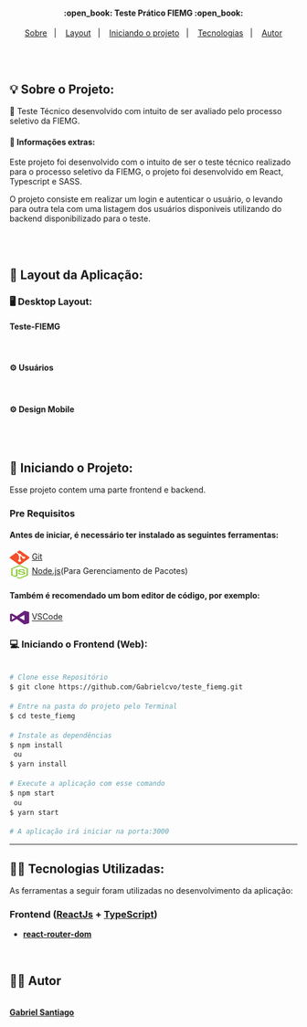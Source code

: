 <h4 align="center"> 
	:open_book:  Teste Prático FIEMG  :open_book:
</h4>

<p align="center">
  <a href="#bulb-sobre-o-projeto">Sobre</a>&nbsp;&nbsp;&nbsp;|&nbsp;&nbsp;&nbsp;
  <a href="#art-layout-da-aplicação">Layout</a>&nbsp;&nbsp;&nbsp;|&nbsp;&nbsp;&nbsp;
  <a href="#rocket-iniciando-o-projeto">Iniciando o projeto</a>&nbsp;&nbsp;&nbsp;|&nbsp;&nbsp;&nbsp;
  <a href="#man_technologist-tecnologias-utilizadas">Tecnologias</a>&nbsp;&nbsp;&nbsp;|&nbsp;&nbsp;&nbsp;
  <a href="#raising_hand_man-autor">Autor</a> 
</p>

</br>
</br>

## :bulb: Sobre o Projeto:

:shopping_cart: Teste Técnico desenvolvido com intuito de ser avaliado pelo processo seletivo da FIEMG.

#### :mag_right: Informações extras:

Este projeto foi desenvolvido com o intuito de ser o teste técnico realizado para o processo seletivo da FIEMG, o projeto foi desenvolvido em React, Typescript e SASS.

O projeto consiste em realizar um login e autenticar o usuário, o levando para outra tela com uma listagem dos usuários disponiveis utilizando do backend disponibilizado para o teste.

</br>
</br>

## :art: Layout da Aplicação:

### :desktop_computer: Desktop Layout:

#### Teste-FIEMG

 <img alt="" src="https://res.cloudinary.com/dds7bsyhr/image/upload/v1661369306/Teste1_x0zoqu.jpg">
 
 #### :gear: Usuários

 <img alt="" src="https://res.cloudinary.com/dds7bsyhr/image/upload/v1661369306/Teste2_ioxtoy.jpg">
 
 #### :gear: Design Mobile
 
 <img alt="" src="https://res.cloudinary.com/dds7bsyhr/image/upload/v1661369689/Mobile1_qnjjie.jpg">
 <img alt="" src="https://res.cloudinary.com/dds7bsyhr/image/upload/v1661369447/TesteMobile2_ho7sot.jpg">
 
</br>
</br>

## :rocket: Iniciando o Projeto:

Esse projeto contem uma parte frontend e backend.

### Pre Requisitos

#### Antes de iniciar, é necessário ter instalado as seguintes ferramentas:

<img align="center" alt="GIT" height="25" width="35" src="https://raw.githubusercontent.com/devicons/devicon/master/icons/git/git-original.svg" style="max-width:100%;"> [Git](https://git-scm.com)</img>
</br>
<img align="center" alt="NodeJS" height="25" width="35" src="https://raw.githubusercontent.com/devicons/devicon/master/icons/nodejs/nodejs-original.svg" style="max-width:100%;"> [Node.js](https://nodejs.org/en/)(Para Gerenciamento de Pacotes)</img>

#### Também é recomendado um bom editor de código, por exemplo:

<img align="center" alt="VisualStudioCode" height="25" width="35" src="https://raw.githubusercontent.com/devicons/devicon/master/icons/visualstudio/visualstudio-plain.svg" style="max-width:100%;"> [VSCode](https://code.visualstudio.com/)</img>


### :computer: Iniciando o Frontend (Web):

```bash

# Clone esse Repositório
$ git clone https://github.com/Gabrielcvo/teste_fiemg.git

# Entre na pasta do projeto pelo Terminal
$ cd teste_fiemg

# Instale as dependências
$ npm install
 ou
$ yarn install

# Execute a aplicação com esse comando
$ npm start
 ou
$ yarn start

# A aplicação irá iniciar na porta:3000

```

---

 
## :man_technologist: Tecnologias Utilizadas:

As ferramentas a seguir foram utilizadas no desenvolvimento da aplicação:

### **Frontend** ([ReactJs](https://reactjs.org/) + [TypeScript](https://www.typescriptlang.org/))

- **[react-router-dom](https://www.npmjs.com/package/react-router-dom)**



</br>

## :raising_hand_man: Autor

<a href="https://github.com/Gabrielcvo">
 <br />
 	<b>Gabriel Santiago</b></a> <a href="www.linkedin.com/in/gabrielsantiagosilva" title="Gabrielcvo"></a>
 <br />
